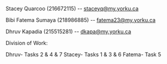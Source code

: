 Stacey Quarcoo (216672115) -- staceyq@my.yorku.ca

Bibi Fatema Sumaya (218986885) -- fatema23@my.yorku.ca

Dhruv Kapadia (215515281) -- dkapa@my.yorku.ca

Division of Work:

Dhruv- Tasks 2 & 4 & 7 Stacey- Tasks 1 & 3 & 6 Fatema- Task 5
